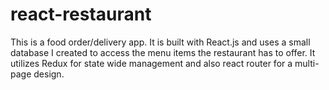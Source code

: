 # react-restaurant
This is a food order/delivery app. It is built with React.js and uses a small database I created to access the menu items the restaurant has to offer. It utilizes Redux for state wide management and also react router for a multi-page design.
